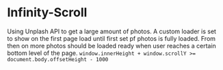 # Infinity-Scroll

Using Unplash API to get a large amount of photos.
A custom loader is set to show on the first page load until first set pf photos is fully loaded.
From then on more photos should be loaded ready when user reaches a certain bottom level of the page.
`window.innerHeight + window.scrollY >= document.body.offsetHeight - 1000`
